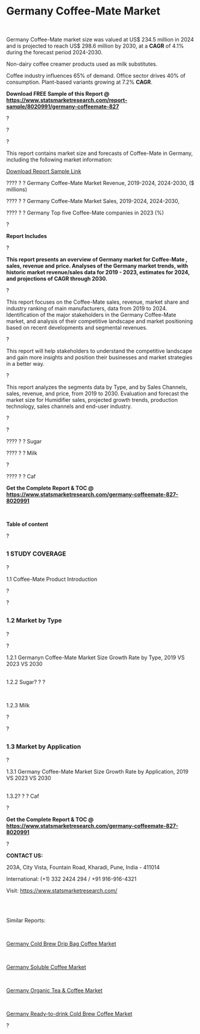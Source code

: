 <h1>Germany Coffee-Mate Market</h1><br/><p>Germany Coffee-Mate market size was valued at US$ 234.5 million in 2024 and is projected to reach US$ 298.6 million by 2030, at a <strong>CAGR</strong> of 4.1% during the forecast period 2024-2030.</p>
 
 
 
 <p>Non-dairy coffee creamer products used as milk substitutes.</p>
 
 
 
 <p>Coffee industry influences 65% of demand. Office sector drives 40% of consumption. Plant-based variants growing at 7.2% <strong>CAGR</strong>.</p>
 
 
 
 <div><b>Download FREE Sample of this Report @ <a href="https://www.statsmarketresearch.com/download-free-sample/8020991/germany-coffeemate-827">https://www.statsmarketresearch.com/report-sample/8020991/germany-coffeemate-827</a></b></div>
 
 
 
 <p>? </p>
 
 
 
 <p>? </p>
 
 
 
 <p>? </p>
 
 
 
 <p>This report contains market size and forecasts of Coffee-Mate in Germany, including the following market information:</p>
 
 
 
 <p><a href="https://www.statsmarketresearch.com/download-free-sample/8020991/germany-coffeemate-827">Download Report Sample Link</a></p>
 
 
 
 <p>???? ? ? Germany Coffee-Mate Market Revenue, 2019-2024, 2024-2030, ($ millions)</p>
 
 
 
 <p>???? ? ? Germany Coffee-Mate Market Sales, 2019-2024, 2024-2030,</p>
 
 
 
 <p>???? ? ? Germany Top five Coffee-Mate companies in 2023 (%)</p>
 
 
 
 <p>? </p>
 
 
 
 <p><strong>Report Includes</strong></p>
 
 
 
 <p>? </p>
 
 
 
 <p><strong>This report presents an overview of Germany market for Coffee-Mate , sales, revenue and price. Analyses of the Germany market trends, with historic market revenue/sales data for 2019 - 2023, estimates for 2024, and projections of <strong>CAGR</strong> through 2030.</strong></p>
 
 
 
 <p>? </p>
 
 
 
 <p>This report focuses on the Coffee-Mate sales, revenue, market share and industry ranking of main manufacturers, data from 2019 to 2024. Identification of the major stakeholders in the Germany Coffee-Mate market, and analysis of their competitive landscape and market positioning based on recent developments and segmental revenues.</p>
 
 
 
 <p>? </p>
 
 
 
 <p>This report will help stakeholders to understand the competitive landscape and gain more insights and position their businesses and market strategies in a better way.</p>
 
 
 
 <p>? </p>
 
 
 
 <p>This report analyzes the segments data by Type, and by Sales Channels, sales, revenue, and price, from 2019 to 2030. Evaluation and forecast the market size for Humidifier sales, projected growth trends, production technology, sales channels and end-user industry.</p>
 
 
 
 <p>? </p>
 
 
 
 <p>? </p>
 
 
 
 <p>???? ? ? Sugar</p>
 
 
 
 <p>???? ? ? Milk</p>
 
 
 
 <p>? </p>
 
 
 
 <p>???? ? ? Caf</p>
 
 
 
 <div><b>Get the Complete Report & TOC @ <a href="https://www.statsmarketresearch.com/germany-coffeemate-827-8020991">https://www.statsmarketresearch.com/germany-coffeemate-827-8020991</a></b></div>
 
 
 
 <p><br />
 
 <b>Table of content</b></p>
 
 
 
 <p>? </p>
 
 
 
 <h2><span style="font-size:16px"><strong>1 STUDY COVERAGE</strong></span></h2>
 
 
 
 <p>? </p>
 
 
 
 <p>1.1 Coffee-Mate Product Introduction</p>
 
 
 
 <p>? </p>
 
 
 
 <p>? </p>
 
 
 
 <h2><span style="font-size:16px"><strong>1.2 Market by Type</strong></span></h2>
 
 
 
 <p>? </p>
 
 
 
 <p>? </p>
 
 
 
 <p>1.2.1 Germanyn Coffee-Mate Market Size Growth Rate by Type, 2019 VS 2023 VS 2030<br />
 
 <br />
 
 1.2.2 Sugar? ? ? <br />
 
 <br />
 
 1.2.3 Milk<br />
 
 ? </p>
 
 
 
 <p>? </p>
 
 
 
 <h2><span style="font-size:16px"><strong>1.3 Market by Application</strong></span></h2>
 
 
 
 <p>? </p>
 
 
 
 <p>1.3.1 Germany Coffee-Mate Market Size Growth Rate by Application, 2019 VS 2023 VS 2030<br />
 
 <br />
 
 1.3.2? ? ? Caf</p>
 
 
 
 <p>? </p>
 
 
 
 <div><b>Get the Complete Report & TOC @ <a href="https://www.statsmarketresearch.com/germany-coffeemate-827-8020991">https://www.statsmarketresearch.com/germany-coffeemate-827-8020991</a></b></div>
 
 
 
 <p>? </p>
 
 
 
 <p><b>CONTACT US:</b><br />
 
 203A, City Vista, Fountain Road, Kharadi, Pune, India - 411014<br />
 
 International: (+1) 332 2424 294 / +91 916-916-4321<br />
 
 Visit: <a href="https://www.statsmarketresearch.com/">https://www.statsmarketresearch.com/</a><br />
 
 <br />
 
 <br />
 
 Similar Reports:<br />
 
 <br />
 
 <a href="https://www.statsmarketresearch.com/germany-cold-brew-drip-bag-coffee-548-8021067">Germany Cold Brew Drip Bag Coffee Market</a><br />
 
 <br />
 
 <a href="https://www.statsmarketresearch.com/germany-soluble-coffee-474-8020971">Germany Soluble Coffee Market</a><br />
 
 <br />
 
 <a href="https://www.statsmarketresearch.com/germany-organic-tea-coffee-371-8020997">Germany Organic Tea & Coffee Market</a><br />
 
 <br />
 
 <a href="https://www.statsmarketresearch.com/germany-readytodrink-cold-brew-coffee-478-8021066">Germany Ready-to-drink Cold Brew Coffee Market</a><br />
 
 ? </p>